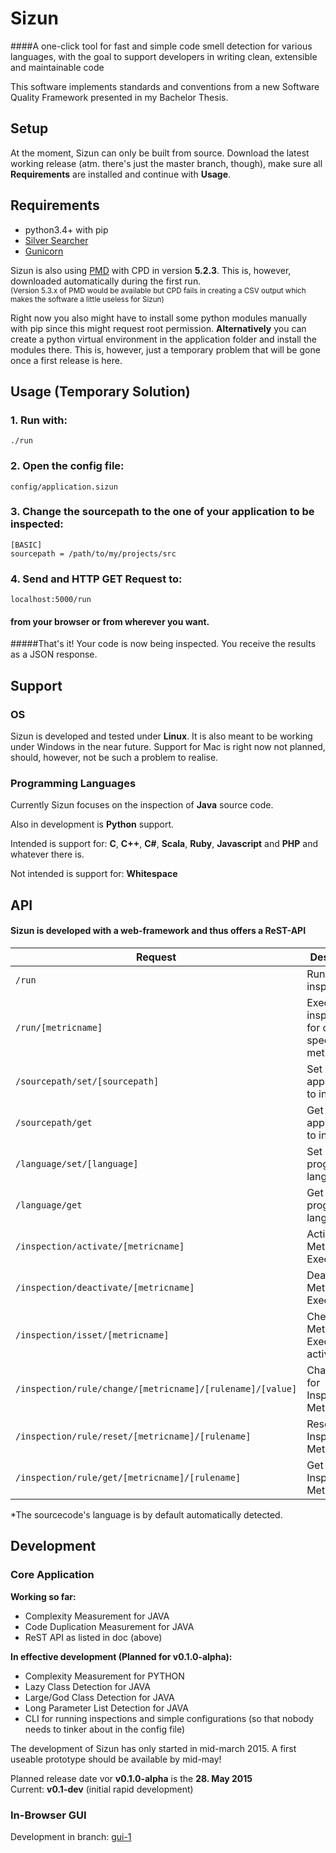 # Sizun

####A one-click tool for fast and simple code smell detection for various languages, with the goal to support developers in writing clean, extensible and maintainable code

This software implements standards and conventions from a new Software Quality Framework presented in my Bachelor Thesis.

## Setup

At the moment, Sizun can only be built from source.
Download the latest working release (atm. there's just the master branch, though), make sure all **Requirements** are installed and continue with **Usage**.

## Requirements

- python3.4+ with pip
- [Silver Searcher](https://github.com/ggreer/the_silver_searcher)
- [Gunicorn](http://gunicorn.org/)

Sizun is also using [PMD](http://pmd.sourceforge.net/pmd-5.2.3/) with CPD in version **5.2.3**.
This is, however, downloaded automatically during the first run.<br />
<sub>(Version 5.3.x of PMD would be available but CPD fails in creating a CSV output which makes the software a little useless for Sizun)</sub>

Right now you also might have to install some python modules manually with pip since this might request root permission. **Alternatively** you can create a python virtual environment in the application folder and install the modules there. This is, however, just a temporary problem that will be gone once a first release is here.

## Usage (Temporary Solution)
### 1. Run with:

    ./run

### 2. Open the config file:

    config/application.sizun

### 3. Change the sourcepath to the one of your application to be inspected:

    [BASIC]
    sourcepath = /path/to/my/projects/src

### 4. Send and HTTP GET Request to:

    localhost:5000/run


#### from your browser or from wherever you want.

#####That's it! Your code is now being inspected. You receive the results as a JSON response.

## Support
### OS
Sizun is developed and tested under **Linux**. It is also meant to be working under Windows in the near future.
Support for Mac is right now not planned, should, however, not be such a problem to realise.

### Programming Languages
Currently Sizun focuses on the inspection of **Java** source code.

Also in development is **Python** support.

Intended is support for: **C**, **C++**, **C#**, **Scala**, **Ruby**, **Javascript** and **PHP** and whatever there is.

Not intended is support for: **Whitespace**

## API
#### Sizun is developed with a web-framework and thus offers a ReST-API

Request | Description
------- | -----------
`/run`  | Run full code inspection
`/run/[metricname]`  | Execute inspection for one spectific metric
`/sourcepath/set/[sourcepath]`  | Set path to application to inspect
`/sourcepath/get`  | Get path to application to inspect
`/language/set/[language]`  | Set programming language*
`/language/get`  | Get programming language*
`/inspection/activate/[metricname]`  | Activate Metric Execution
`/inspection/deactivate/[metricname]`  | Deactivate Metric Execution
`/inspection/isset/[metricname]`  | Check if Metric Execution is activated
`/inspection/rule/change/[metricname]/[rulename]/[value]`  | Change rule for Inspection Metric
`/inspection/rule/reset/[metricname]/[rulename]`  | Reset rule for Inspection Metric
`/inspection/rule/get/[metricname]/[rulename]`  | Get rule for Inspection Metric
*The sourcecode's language is by default automatically detected.


## Development

### Core Application

**Working so far:**
- Complexity Measurement for JAVA
- Code Duplication Measurement for JAVA
- ReST API as listed in doc (above)

**In effective development (Planned for v0.1.0-alpha):**
- Complexity Measurement for PYTHON
- Lazy Class Detection for JAVA
- Large/God Class Detection for JAVA
- Long Parameter List Detection for JAVA
- CLI for running inspections and simple configurations (so that nobody needs to tinker about in the config file)

The development of Sizun has only started in mid-march 2015.
A first useable prototype should be available by mid-may!

Planned release date vor **v0.1.0-alpha** is the **28. May 2015**<br />
Current: **v0.1-dev** (initial rapid development)

### In-Browser GUI
Development in branch: [gui-1](https://github.com/FrontSide/Sizun/tree/gui-1)
